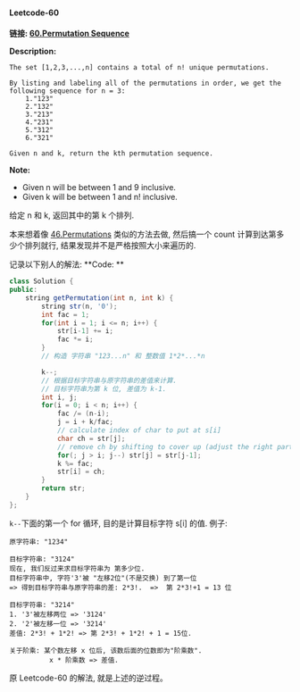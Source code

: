 #### Leetcode-60
**链接: [60.Permutation Sequence](https://leetcode.com/problems/permutation-sequence/)**

**Description:**
```
The set [1,2,3,...,n] contains a total of n! unique permutations.

By listing and labeling all of the permutations in order, we get the following sequence for n = 3:
	1."123"
	2."132"
	3."213"
	4."231"
	5."312"
	6."321"

Given n and k, return the kth permutation sequence.
```
**Note:**
- Given n will be between 1 and 9 inclusive.
- Given k will be between 1 and n! inclusive.

给定 n 和 k, 返回其中的第 k 个排列.

本来想着像 [46.Permutations](https://leetcode.com/problems/permutations/) 类似的方法去做, 然后搞一个 count 计算到达第多少个排列就行, 结果发现并不是严格按照大小来遍历的.

记录以下别人的解法:
**Code: **
```java
class Solution {
public:
    string getPermutation(int n, int k) {
        string str(n, '0');
        int fac = 1;
        for(int i = 1; i <= n; i++) {
        	str[i-1] += i;
        	fac *= i;
        }
        // 构造 字符串 "123...n" 和 整数值 1*2*...*n

        k--;
        // 根据目标字符串与原字符串的差值来计算.
        // 目标字符串为第 k 位, 差值为 k-1.
        int i, j;
        for(i = 0; i < n; i++) {
	        fac /= (n-i);
	        j = i + k/fac;
            // calculate index of char to put at s[i]
	        char ch = str[j];
	        // remove ch by shifting to cover up (adjust the right part).
	        for(; j > i; j--) str[j] = str[j-1];
	        k %= fac;
	        str[i] = ch;
	    }
	    return str;
    }
};
```
`k--`下面的第一个 for 循环, 目的是计算目标字符 s[i] 的值.
例子:
```
原字符串: "1234"

目标字符串: "3124"
现在, 我们反过来求目标字符串为 第多少位.
目标字符串中, 字符'3'被 "左移2位"(不是交换) 到了第一位
=> 得到目标字符串与原字符串的差: 2*3!.  =>  第 2*3!+1 = 13 位

目标字符串: "3214"
1. '3'被左移两位 => '3124'
2. '2'被左移一位 => '3214'
差值: 2*3! + 1*2! => 第 2*3! + 1*2! + 1 = 15位.

关于阶乘: 某个数左移 x 位后, 该数后面的位数即为"阶乘数".
		  x * 阶乘数 => 差值.
```

原 Leetcode-60 的解法, 就是上述的逆过程。